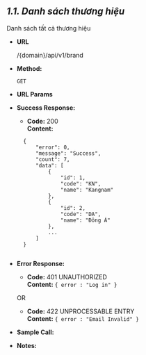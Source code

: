 ***1.1. Danh sách thương hiệu***
----
  Danh sách tất cả thương hiệu

* **URL**

  /{domain}/api/v1/brand

* **Method:**

  `GET`
  
*  **URL Params**

* **Success Response:**
  
    * **Code:** 200 <br />
    **Content:** 
    
    ```
      {
          "error": 0,
          "message": "Success",
          "count": 7,
          "data": [
              {
                  "id": 1,
                  "code": "KN",
                  "name": "Kangnam"
              },
              {
                  "id": 2,
                  "code": "DA",
                  "name": "Đông Á"
              },
              ...
          ]
      }
      
    ```
 
* **Error Response:**


  * **Code:** 401 UNAUTHORIZED <br />
    **Content:** `{ error : "Log in" }`

  OR

  * **Code:** 422 UNPROCESSABLE ENTRY <br />
    **Content:** `{ error : "Email Invalid" }`

* **Sample Call:**

* **Notes:**



